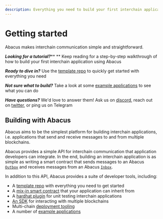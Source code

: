 ```yaml
---
description: Everything you need to build your first interchain application
---
```


# Getting started

Abacus makes interchain communication simple and straightforward.

_**Looking for a tutorial?**_** ** Keep reading for a step-by-step walkthrough of how to build your first interchain application using Abacus

_**Ready to dive in?**_ Use the [template repo](https://github.com/abacus-network/abacus-app-template) to quickly get started with everything you need&#x20;

_**Not sure what to build?**_ Take a look at some [example applications](../examples/) to see what you can do

_**Have questions?**_ We'd love to answer them! Ask us on [discord](https://discord.com/invite/KBD3aD78Bb), reach out on [twitter](https://twitter.com/Abacus\_Network), or ping us on Telegram

## Building with Abacus

Abacus aims to be the simplest platform for building interchain applications, i.e. applications that send and receive messages to and from multiple blockchains.

Abacus provides a simple API for interchain communication that application developers can integrate. In the end, building an interchain application is as simple as writing a smart contract that sends messages to an Abacus [`Outbox`](../../protocol/messaging/outbox.md) and receives messages from an Abacus [`Inbox`](../../protocol/messaging/inbox.md).

In addition to this API, Abacus provides a suite of developer tools, including:

* A [template repo](https://github.com/abacus-network/abacus-app-template) with everything you need to get started
* A [mix-in smart contract](../advanced/abacusconnectionclient.sol.md) that your application can inherit from
* A [hardhat plugin](https://www.npmjs.com/package/@abacus-network/hardhat) for unit testing interchain applications
* [An SDK](build-your-sdk.md) for interacting with multiple blockchains
* Multi-chain [deployment tooling](deploy-your-app.md)
* A number of [example applications](../examples/)
